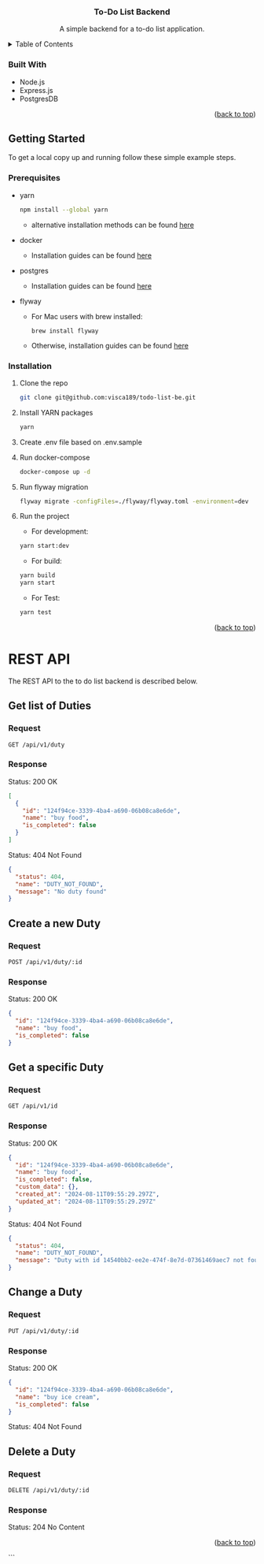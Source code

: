 <a id="readme-top"></a>

<div align="center">
  <h3 align="center">To-Do List Backend</h3>

  <p align="center">
    A simple backend for a to-do list application.
  </p>
</div>

<!-- TABLE OF CONTENTS -->
<details>
  <summary>Table of Contents</summary>
  <ol>
    <li>
      <a href="#built-with">Built With</a>
    </li>
    <li>
      <a href="#getting-started">Getting Started</a>
      <ul>
        <li><a href="#prerequisites">Prerequisites</a></li>
        <li><a href="#installation">Installation</a></li>
      </ul>
    </li>
    <li><a href="#rest-api">REST API</a></li>
  </ol>
</details>

### Built With

- Node.js
- Express.js
- PostgresDB

<p align="right">(<a href="#readme-top">back to top</a>)</p>

<!-- GETTING STARTED -->

## Getting Started

To get a local copy up and running follow these simple example steps.

### Prerequisites

- yarn

  ```sh
  npm install --global yarn
  ```

  - alternative installation methods can be found [here](https://classic.yarnpkg.com/lang/en/docs/install/#debian-stable)

- docker
  - Installation guides can be found [here](https://docs.docker.com/engine/install/)
- postgres
  - Installation guides can be found [here](https://www.postgresql.org/download/)
- flyway
  - For Mac users with brew installed:
    ```
    brew install flyway
    ```
  - Otherwise, installation guides can be found [here](https://documentation.red-gate.com/fd/command-line-184127404.html)

### Installation

1. Clone the repo
   ```sh
   git clone git@github.com:visca189/todo-list-be.git
   ```
2. Install YARN packages
   ```sh
   yarn
   ```
3. Create .env file based on .env.sample
4. Run docker-compose
   ```sh
   docker-compose up -d
   ```
5. Run flyway migration

   ```sh
   flyway migrate -configFiles=./flyway/flyway.toml -environment=dev
   ```

6. Run the project

   - For development:

   ```sh
   yarn start:dev
   ```

   - For build:

   ```sh
   yarn build
   yarn start
   ```

   - For Test:

   ```sh
   yarn test
   ```

<p align="right">(<a href="#readme-top">back to top</a>)</p>

# REST API

The REST API to the to do list backend is described below.

## Get list of Duties

### Request

`GET /api/v1/duty`

### Response

Status: 200 OK

```json
[
  {
    "id": "124f94ce-3339-4ba4-a690-06b08ca8e6de",
    "name": "buy food",
    "is_completed": false
  }
]
```

Status: 404 Not Found

```json
{
  "status": 404,
  "name": "DUTY_NOT_FOUND",
  "message": "No duty found"
}
```

## Create a new Duty

### Request

`POST /api/v1/duty/:id`

### Response

Status: 200 OK

```json
{
  "id": "124f94ce-3339-4ba4-a690-06b08ca8e6de",
  "name": "buy food",
  "is_completed": false
}
```

## Get a specific Duty

### Request

`GET /api/v1/id`

### Response

Status: 200 OK

```json
{
  "id": "124f94ce-3339-4ba4-a690-06b08ca8e6de",
  "name": "buy food",
  "is_completed": false,
  "custom_data": {},
  "created_at": "2024-08-11T09:55:29.297Z",
  "updated_at": "2024-08-11T09:55:29.297Z"
}
```

Status: 404 Not Found

```json
{
  "status": 404,
  "name": "DUTY_NOT_FOUND",
  "message": "Duty with id 14540bb2-ee2e-474f-8e7d-07361469aec7 not found"
}
```

## Change a Duty

### Request

`PUT /api/v1/duty/:id`

### Response

Status: 200 OK

```json
{
  "id": "124f94ce-3339-4ba4-a690-06b08ca8e6de",
  "name": "buy ice cream",
  "is_completed": false
}
```

Status: 404 Not Found

## Delete a Duty

### Request

`DELETE /api/v1/duty/:id`

### Response

Status: 204 No Content

<p align="right">(<a href="#readme-top">back to top</a>)</p>
```
